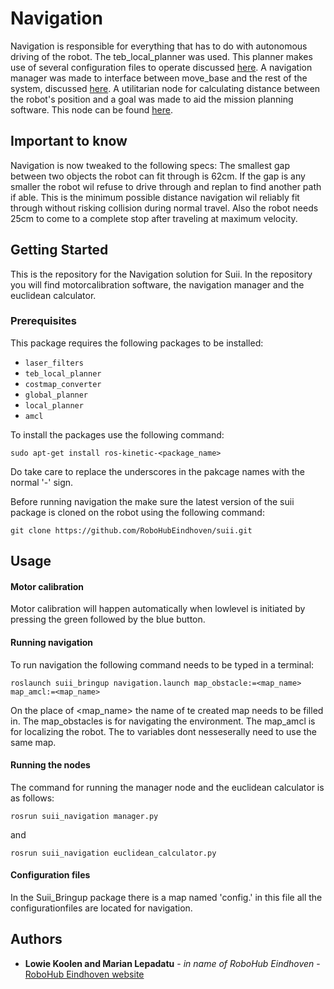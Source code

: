 # Navigation

Navigation is responsible for everything that has to do with autonomous driving of the robot. The teb_local_planner was used. This planner makes use of several configuration files to operate discussed [here](https://github.com/RoboHubEindhoven/suii/wiki/Navigation-Config). A navigation manager was made to interface between move_base and the rest of the system, discussed [here](https://github.com/RoboHubEindhoven/suii/wiki/Navigation-Manager-Node). A utilitarian node for calculating distance between the robot's position and a goal was made to aid the mission planning software. This node can be found [here](https://github.com/RoboHubEindhoven/suii/wiki/Navigation-Euclidean-Calculator-Node).

## Important to know

Navigation is now tweaked to the following specs:
The smallest gap between two objects the robot can fit through is 62cm. If the gap is any smaller the robot wil refuse to drive through and replan to find another path if able. This is the minimum possible distance navigation wil reliably fit through without risking collision during normal travel. Also the robot needs 25cm to come to a complete stop after traveling at maximum velocity.

## Getting Started

This is the repository for the Navigation solution for Suii. In the repository you will find motorcalibration software, the navigation manager and the euclidean calculator. 

### Prerequisites

This package requires the following packages to be installed:

* `laser_filters`
* `teb_local_planner`
* `costmap_converter`
* `global_planner`
* `local_planner`
* `amcl`

To install the packages use the following command:

```
sudo apt-get install ros-kinetic-<package_name>
```
Do take care to replace the underscores in the pakcage names with the normal '-' sign.


Before running navigation the make sure the latest version of the suii package is cloned on the robot using the following command:
```
git clone https://github.com/RoboHubEindhoven/suii.git 
```


## Usage

#### Motor calibration
Motor calibration will happen automatically when lowlevel is initiated by pressing the green followed by the blue button. 

#### Running navigation
To run navigation the following command needs to be typed in a terminal:

```
roslaunch suii_bringup navigation.launch map_obstacle:=<map_name> map_amcl:=<map_name>
```

On the place of <map_name> the name of te created map needs to be filled in. The map_obstacles is for navigating the environment. The map_amcl is for localizing the robot. The to variables dont nesseserally need to use the same map.


#### Running the nodes
The command for running the manager node and the euclidean calculator is as follows:

```
rosrun suii_navigation manager.py
```
and
```
rosrun suii_navigation euclidean_calculator.py
```

#### Configuration files
In the Suii_Bringup package there is a map named 'config.' in this file all the configurationfiles are located for navigation.



## Authors

* **Lowie Koolen and Marian Lepadatu** - *in name of RoboHub Eindhoven* - [RoboHub Eindhoven website](https://robohub-eindhoven.nl/)

